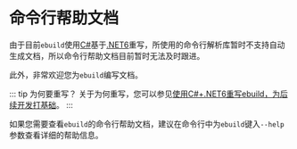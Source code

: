 # 命令行帮助文档

由于目前`ebuild`使用[C#](https://docs.microsoft.com/zh-cn/dotnet/csharp/)基于[.NET6](https://dotnet.microsoft.com/zh-cn/)重写，所使用的命令行解析库暂时不支持自动生成文档，所以命令行帮助文档目前暂时无法及时跟进。

此外，非常欢迎您为`ebuild`编写文档。

::: tip 为何要重写？
关于为何重写，您可以参见[使用C#+.NET6重写ebuild，为后续开发打基础](https://github.com/SalHe/ebuild/pull/1)。
:::

如果您需要查看`ebuild`的命令行帮助文档，建议在命令行中为`ebuild`键入`--help`参数查看详细的帮助信息。
